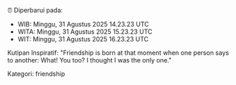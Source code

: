 ⏰ Diperbarui pada:
- WIB: Minggu, 31 Agustus 2025 14.23.23 UTC
- WITA: Minggu, 31 Agustus 2025 15.23.23 UTC
- WIT: Minggu, 31 Agustus 2025 16.23.23 UTC

Kutipan Inspiratif:
"Friendship is born at that moment when one person says to another: What! You too? I thought I was the only one."


Kategori: friendship


